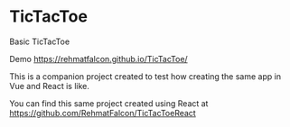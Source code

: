 # TicTacToe
Basic TicTacToe

Demo https://rehmatfalcon.github.io/TicTacToe/  

This is a companion project created to test how creating the same app in Vue and React is like.

You can find this same project created using React at https://github.com/RehmatFalcon/TicTacToeReact  
